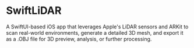 # SwiftLiDAR
A SwiftUI-based iOS app that leverages Apple's LiDAR sensors and ARKit to scan real-world environments, generate a detailed 3D mesh, and export it as a .OBJ file for 3D preview, analysis, or further processing.
